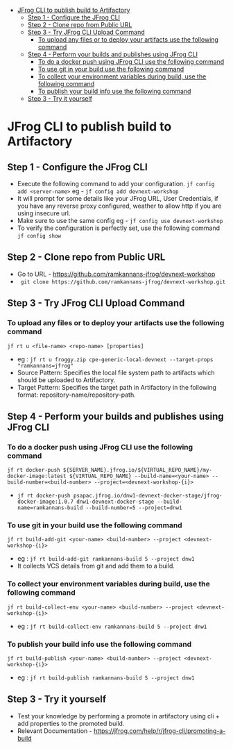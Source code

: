 - [JFrog CLI to publish build to Artifactory](#jfrog-cli-to-publish-build-to-artifactory)
  - [Step 1 - Configure the JFrog CLI](#step-1---configure-the-jfrog-cli)
  - [Step 2 - Clone repo from Public URL](#step-2---clone-repo-from-public-url)
  - [Step 3 - Try JFrog CLI Upload Command](#step-3---try-jfrog-cli-upload-command)
    - [To upload any files or to deploy your artifacts use the following command](#to-upload-any-files-or-to-deploy-your-artifacts-use-the-following-command)
  - [Step 4 - Perform your builds and publishes using JFrog CLI](#step-4---perform-your-builds-and-publishes-using-jfrog-cli)
    - [To do a docker push using JFrog CLI use the following command](#to-do-a-docker-push-using-jfrog-cli-use-the-following-command)
    - [To use git in your build use the following command](#to-use-git-in-your-build-use-the-following-command)
    - [To collect your environment variables during build, use the following command](#to-collect-your-environment-variables-during-build-use-the-following-command)
    - [To publish your build info use the following command](#to-publish-your-build-info-use-the-following-command)
  - [Step 3 - Try it yourself](#step-3---try-it-yourself)

# JFrog CLI to publish build to Artifactory

## Step 1 - Configure the JFrog CLI
- Execute the following command to add your configuration.
    ```jf config add <server-name>```
    eg - ```jf config add devnext-workshop```
- It will prompt for some details like your JFrog URL, User Credentials, if you have any reverse proxy configured, weather to allow http if you are using insecure url.
- Make sure to use the same config 
  eg - ```jf config use devnext-workshop```
- To verify the configuration is perfectly set, use the following command
    ```jf config show```

## Step 2 - Clone repo from Public URL
- Go to URL - https://github.com/ramkannans-jfrog/devnext-workshop
- ``` git clone https://github.com/ramkannans-jfrog/devnext-workshop.git```

## Step 3 - Try JFrog CLI Upload Command
### To upload any files or to deploy your artifacts use the following command
```jf rt u <file-name> <repo-name> [properties]```
- eg : ``` jf rt u froggy.zip cpe-generic-local-devnext --target-props "ramkannans=jfrog" ```
- Source Pattern: Specifies the local file system path to artifacts which should be uploaded to Artifactory.
- Target Pattern: Specifies the target path in Artifactory in the following format: repository-name/repository-path.

## Step 4 - Perform your builds and publishes using JFrog CLI
### To do a docker push using JFrog CLI use the following command
```jf rt docker-push ${SERVER_NAME}.jfrog.io/${VIRTUAL_REPO_NAME}/my-docker-image:latest ${VIRTUAL_REPO_NAME} --build-name=<your-name> --build-number=<build-number> --project=<devnext-workshop-{i}>```

- ``` jf rt docker-push psapac.jfrog.io/dnw1-devnext-docker-stage/jfrog-docker-image:1.0.7 dnw1-devnext-docker-stage --build-name=ramkannans-build --build-number=5 --project=dnw1 ``` 

### To use git in your build use the following command
  ```jf rt build-add-git <your-name> <build-number> --project <devnext-workshop-{i}>```
  - eg : ``` jf rt build-add-git ramkannans-build 5 --project dnw1  ```
- It collects VCS details from git and add them to a build.

### To collect your environment variables during build, use the following command
  ```jf rt build-collect-env <your-name> <build-number> --project <devnext-workshop-{i}>```
- eg : ``` jf rt build-collect-env ramkannans-build 5 --project dnw1  ```

### To publish your build info use the following command
  ```jf rt build-publish <your-name> <build-number> --project <devnext-workshop-{i}>```
- eg : ``` jf rt build-publish ramkannans-build 5 --project dnw1 ```

## Step 3 - Try it yourself
- Test your knowledge by performing a promote in artifactory using cli + add properties to the promoted build. 
- Relevant Documentation - https://jfrog.com/help/r/jfrog-cli/promoting-a-build


